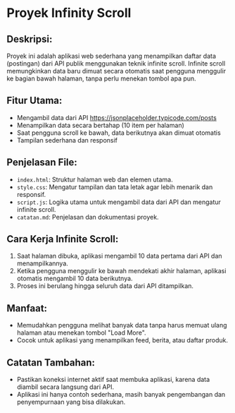 Proyek Infinity Scroll
======================

Deskripsi:
-----------
Proyek ini adalah aplikasi web sederhana yang menampilkan daftar data (postingan) dari API publik menggunakan teknik infinite scroll. Infinite scroll memungkinkan data baru dimuat secara otomatis saat pengguna menggulir ke bagian bawah halaman, tanpa perlu menekan tombol apa pun.

Fitur Utama:
------------
- Mengambil data dari API https://jsonplaceholder.typicode.com/posts
- Menampilkan data secara bertahap (10 item per halaman)
- Saat pengguna scroll ke bawah, data berikutnya akan dimuat otomatis
- Tampilan sederhana dan responsif

Penjelasan File:
----------------
- `index.html`: Struktur halaman web dan elemen utama.
- `style.css`: Mengatur tampilan dan tata letak agar lebih menarik dan responsif.
- `script.js`: Logika utama untuk mengambil data dari API dan mengatur infinite scroll.
- `catatan.md`: Penjelasan dan dokumentasi proyek.

Cara Kerja Infinite Scroll:
--------------------------
1. Saat halaman dibuka, aplikasi mengambil 10 data pertama dari API dan menampilkannya.
2. Ketika pengguna menggulir ke bawah mendekati akhir halaman, aplikasi otomatis mengambil 10 data berikutnya.
3. Proses ini berulang hingga seluruh data dari API ditampilkan.

Manfaat:
--------
- Memudahkan pengguna melihat banyak data tanpa harus memuat ulang halaman atau menekan tombol "Load More".
- Cocok untuk aplikasi yang menampilkan feed, berita, atau daftar produk.

Catatan Tambahan:
----------------
- Pastikan koneksi internet aktif saat membuka aplikasi, karena data diambil secara langsung dari API.
- Aplikasi ini hanya contoh sederhana, masih banyak pengembangan dan penyempurnaan yang bisa dilakukan.
